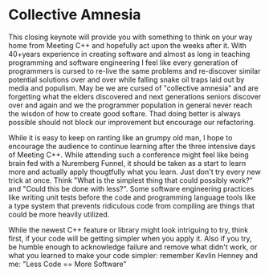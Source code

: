 # Collective Amnesia

This closing keynote will provide you with something to think on your way home from Meeting C++ and hopefully act upon the weeks after it.
With 40+years experience in creating software and almost as long in teaching programming and software engineering I feel like every generation of programmers is cursed to re-live the same problems and re-discover similar potential solutions over and over while falling snake oil traps laid out by media and populism. May be we are cursed of "collective amnesia" and are forgetting what the elders discovered and next generations seniors discover over and again and we the programmer population in general never reach the wisdon of how to create good softare. Thad doing better is always possible should not block our improvement but encourage our refactoring.

While it is easy to keep on ranting like an grumpy old man, I hope to encourage the audience to continue learning after the three intensive days of Meeting C++. While attending such a conference might feel like being brain fed with a Nuremberg Funnel, it should be taken as a start to learn more and actually apply thougtfully what you learn. Just don't try every new trick at once. Think "What is the simplest thing that could possibly work?" and "Could this be done with less?". Some software engineering practices like writing unit tests before the code and programming language tools like a type system that prevents ridiculous code from compiling are things that could be more heavily utilized.

While the newest C++ feature or library might look intriguing to try, think first, if your code will be getting simpler when you apply it. Also if you try, be humble enough to acknowledge failure and remove what didn't work, or what you learned to make your code simpler: remember Kevlin Henney and me: "Less Code == More Software"



